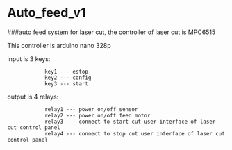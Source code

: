 # Auto_feed_v1
###auto feed system for laser cut, the controller of laser cut is MPC6515

This controller is arduino nano 328p 

input is 3 keys:

                key1 --- estop
                key2 --- config
                key3 --- start
                
output is 4 relays:

                relay1 --- power on/off sensor
                relay2 --- power on/off feed motor
                relay3 --- connect to start cut user interface of laser cut control panel 
                relay4 --- connect to stop cut user interface of laser cut control panel
